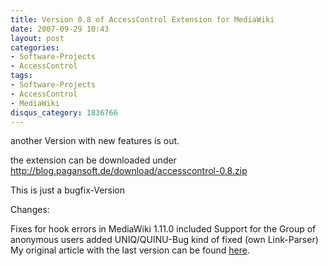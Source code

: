 ```yaml
---
title: Version 0.8 of AccessControl Extension for MediaWiki
date: 2007-09-29 10:43
layout: post
categories:
- Software-Projects
- AccessControl
tags:
- Software-Projects
- AccessControl
- MediaWiki
disqus_category: 1836766
---
```


another Version with new features is out.

the extension can be downloaded under http://blog.pagansoft.de/download/accesscontrol-0.8.zip

<!-- more -->

This is just a bugfix-Version

Changes:

Fixes for hook errors in MediaWiki 1.11.0 included
Support for the Group of anonymous users added
UNIQ/QUINU-Bug kind of fixed (own Link-Parser)
My original article with the last version can be found [here](http://blog.pagansoft.de/articles/seitenbasierte-gruppen-zugriffskontrolle-fuer-mediawiki).
